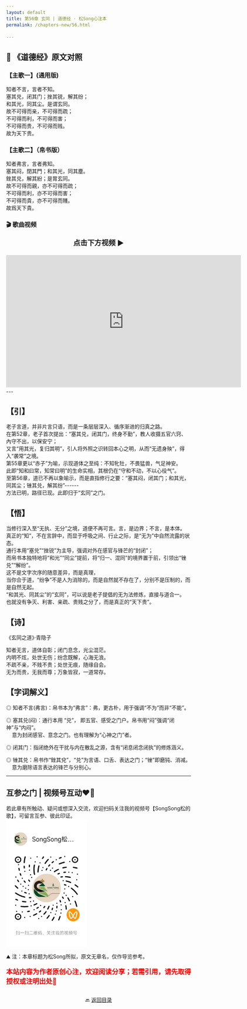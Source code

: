 ```yaml
---
layout: default
title: 第56章 玄同 | 道德经 · 松Song心注本
permalink: /chapters-new/56.html

---
```


## 📜 《道德经》原文对照
### 【主歌一】(通用版) 
知者不言，言者不知。<br>
塞其兑，闭其门；挫其锐，解其纷；<br>
和其光，同其尘。是谓玄同。<br>
故不可得而亲，不可得而疏；<br>
不可得而利，不可得而害；<br>
不可得而贵，不可得而贱。<br>
故为天下贵。<br>

### 【主歌二】（帛书版）
知者弗言，言者弗知。<br>
塞其闷，閉其門；和其光，同其塵。<br>
銼其兑，解其紛；是胃玄同。<br>
故不可得而親，亦不可得而疏；<br>
不可得而利，亦不可得而害；<br>
不可得而貴，亦不可得而賤。<br>
故爲天下貴。<br>

### 🎬 歌曲视频
<p style="text-align:center; font-size:1.2rem; font-weight:bold;">
  点击下方视频 ▶️
</p>

<iframe
  src="https://streamable.com/e/jb0qd0"
  width="640"
  height="360"
  frameborder="0"
  allowfullscreen
  loading="lazy">
</iframe>
---

## 【引】
老子言道，并非片言只语，而是一条层层深入、循序渐进的归真之路。<br>
在第52章，老子首次提出：“塞其兑，闭其门，终身不勤”，教人收摄五官六窍、內守不出，以保安宁；<br>
又言“用其光，复归其明”，引人将外照之识转回本心之明，从而“无遗身殃”，得入“袭常”之境。<br>
第55章更以“赤子”为喻，示现道体之至纯：不知牝牡，不畏猛兽，气足神安。<br>
此即“知和曰常，知常曰明”的生命实相，其根仍在“守和不动，不以心役气”。<br>
至第56章，道已不再以象喻示，而是直指修行之要：“塞其闷，闭其门；和其光，同其尘；锉其兑，解其纷”------<br>
方法已明，路径已现。此即归于“玄同”之门。<br>

## 【悟】
当修行深入至“无执、无分”之境，道便不再可言。言，是边界；不言，是本体。<br>
真正的“知”，不在言辞中，而显于呼吸之间、行止之际，是“无为”中自然流露的状态。<br>
通行本用“塞兑”“挫锐”为主导，强调对外在感官与锋芒的“封闭”；<br>
而帛书本独特地将“和光”“同尘”提前，将“归一、混同”的境界置于前，引领出“锉兑”“解纷”。<br>
这不是文字次序的随意差异，而是真理，<br>
当你合于道，“纷争”不是人为消除的，而是自然就不存在了，分别不是压制的，而是自然无起。<br>
“和其光、同其尘”的“玄同”，可以说是老子提倡的无为法修炼，直接与道合一。<br>
也就没有争灭、利害、亲疏、贵贱之分了，而是真正的“天下贵”。<br>

## 【诗】
《玄同之道》·青隐子<br>

知者无言，道体自彰；闭门息念，光尘混茫。<br>
内明不炫，处世无伤；纷念既解，心海无浪。<br>
不疏不亲，不贱不贵；处世无痕，随缘自会。<br>
无为而贵，无我而尊；万象皆寂，一道常存。<br>

## 【字词解义】

◎ 知者不言(弗言)：帛书本为“弗言”：弗，更古朴，用于强调“不为”而非“不能”。<br>

◎ 塞其兑(闷)：通行本用 “兑”， 即五官、感受之门户。帛书用“闷”强调“闭神”与“内闷”。 <br>
&nbsp;&nbsp;&nbsp;&nbsp;意为封闭感官、意念之门。也有理解为“心神之门”者。<br>

◎ 闭其门：指闭绝外在干扰与内在散乱之源，含有“闭息闭念闭执”的修炼涵义。<br>

◎ 锉其兑：帛书作“銼其兌”，“兑”为言语、口舌、表达之门；“锉”即磨钝、消减。<br>
&nbsp;&nbsp;&nbsp;&nbsp;意为磨除语言表达的锋芒与分别心。<br>

---
##  互参之门 | 视频号互动❤️🤝

若此章有所触动、疑问或想深入交流，欢迎扫码关注我的视频号【SongSong松的歌】，可留言互参、彼此印证。<br>
<img src="../img/qrcode_songsong.jpg" alt="扫码进入视频号" width="220">

⛰️ 注：本章标题为松Song所拟，原文无章名，仅作导览参考。<br>
<p style="color:red; font-size:18px; font-weight:bold;">
本站内容为作者原创心注，欢迎阅读分享；若需引用，请先取得授权或注明出处🙏
</p>

<p style="text-align:center; margin-top:2em;">
  🔙 <a href="{{ '/' | relative_url }}#catalog">返回目录</a>
</p>




